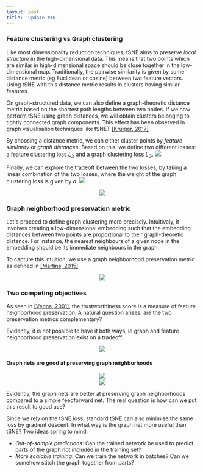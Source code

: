 ```yaml
---
layout: post
title: 'Update #10'
---
```

### Feature clustering vs Graph clustering
Like most dimensionality reduction techniques, tSNE aims to preserve _local structure_ in the high-dimensional data. This means that two points which are similar in high-dimensional space should be close together in the low-dimensional map. Traditionally, the pairwise similarity is given by some distance metric (eg Euclidean or cosine) between two feature vectors. Using tSNE with this distance metric results in clusters having similar features. 

On graph-structured data, we can also define a graph-theoretic distance metric based on the shortest path lengths between two nodes. If we now perform tSNE using graph distances, we will obtain clusters belonging to tightly connected graph components. This effect has been observed in graph visualisation techniques like tSNET [[Kruiger, 2017]](https://onlinelibrary.wiley.com/doi/abs/10.1111/cgf.13187) . 

By choosing a distance metric, we can either cluster points by _feature similarity_ or _graph distances_. Based on this, we define two different losses: a feature clustering loss _L<sub>X</sub>_ and a graph clustering loss _L<sub>G</sub>_.
<img src="{{ site.baseurl }}/public/update_10/eq1.png">

Finally, we can explore the tradeoff between the two losses, by taking a linear combination of the two losses, where the weight of the graph clustering loss is given by _a_. 
<img src="{{ site.baseurl }}/public/update_10/eq2.png">

<center>
<img src="{{ site.baseurl }}/public/update_10/two_plots.png">
</center>

### Graph neighborhood preservation metric
Let's proceed to define graph clustering more precisely. Intuitively, it involves creating a low-dimensional embedding such that the embedding distances between two points are proportional to their graph-theoretic distance. For instance, the nearest neighbours of a given node in the embedding should be its immediate neighbours in the graph. 
 
To capture this intuition, we use a graph neighborhood preservation metric as defined in [[Martins, 2015]](https://pdfs.semanticscholar.org/2f4f/00898bbf62bdc48c293b77011c0220029063.pdf).

<center>
<img src="{{ site.baseurl }}/public/update_10/graph_neighborhood.png">
</center>

### Two competing objectives
As seen in [[Venna, 2001]](https://link.springer.com/chapter/10.1007/3-540-44668-0_68), the trustworthiness score is a measure of feature neighborhood preservation. A natural question arises: are the two preservation metrics complementary? 

Evidently, it is not possible to have it both ways, ie graph and feature neighborhood preservation exist on a tradeoff.

<center>
<img src="{{ site.baseurl }}/public/update_10/tsne.png">
</center>

#### Graph nets are good at preserving graph neighborhoods
<center>
<img src="{{ site.baseurl }}/public/update_10/four_plots.png">
</center>

<center>
<img src="{{ site.baseurl }}/public/update_10/full.png">
</center>

Evidently, the graph nets are better at preserving graph neighborhoods compared to a simple feedforward net. The real question is how can we put this result to good use? 

Since we rely on the tSNE loss, standard tSNE can also minimise the same loss by gradient descent. In what way is the graph net more useful than tSNE? Two ideas spring to mind:
* _Out-of-sample predictions_: Can the trained network be used to predict parts of the graph not included in the training set?
* _More scalable training_: Can we train the network in batches? Can we somehow stitch the graph together from parts?
